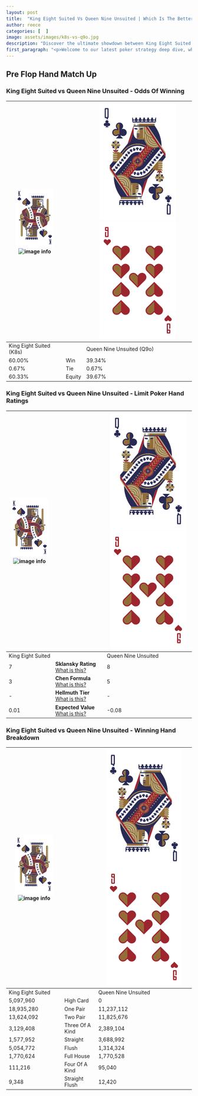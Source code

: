 ```yaml
---
layout: post
title:  "King Eight Suited Vs Queen Nine Unsuited | Which Is The Better Hand In Poker? A Complete Guide"
author: reece
categories: [  ]
image: assets/images/k8s-vs-q9o.jpg
description: "Discover the ultimate showdown between King Eight Suited and Queen Nine Unsuited in poker! Uncover the odds, strategies, and scenarios where one hand triumphs over the other. Get ready to up your poker game with this thrilling analysis."
first_paragraph: "<p>Welcome to our latest poker strategy deep dive, where we're pitting two distinct hands against each other in a high-stakes showdown: King Eight Suited vs Queen Nine Unsuited.</p><p>In the dynamic world of poker, every decision counts, and knowing which hand holds the upper hand is key to your success at the table.</p><p>In this article, we'll dissect these two hands, explore the scenarios where one dominates the other, and equip you with the knowledge to make strategic choices that can tip the odds in your favor.</p><p>Get ready to unravel the intriguing dynamics of these poker hands and elevate your game to new heights.</p>"
---
```




[comment]: # (sp0)

## Pre Flop Hand Match Up

<div class="table hand-ratings" markdown="1"> 



### King Eight Suited vs Queen Nine Unsuited - Odds Of Winning


    
| ![image info](assets/images/hand1/K.png) ![image info](assets/images/hand1/8s.png) |  | ![image info](assets/images/hand2/Q.png) ![image info](assets/images/hand2/9o.png) |
| -------- | -------- | -------- |
| King Eight Suited (K8s) |  | Queen Nine Unsuited (Q9o) |
| 60.00% | Win | 39.34% |
| 0.67% | Tie | 0.67% |
| 60.33% | Equity | 39.67% |




[comment]: # (sp1)



### King Eight Suited vs Queen Nine Unsuited - Limit Poker Hand Ratings


    
| ![image info](assets/images/hand1/K.png) ![image info](assets/images/hand1/8s.png) |  | ![image info](assets/images/hand2/Q.png) ![image info](assets/images/hand2/9o.png) |
| -------- | -------- | -------- |
| King Eight Suited |  | Queen Nine Unsuited |
| 7 | **Sklansky Rating** [What is this?](/sklansky-rating-explained) | 8 |
| 3 | **Chen Formula** [What is this?](/chen-formula-explained) | 5 |
| - | **Hellmuth Tier** [What is this?](/Hellmuth-tier-explained) | - |
| 0.01 | **Expected Value** [What is this?](/expected-value-explained) | -0.08 |




[comment]: # (sp2)



### King Eight Suited vs Queen Nine Unsuited - Winning Hand Breakdown


    
| ![image info](assets/images/hand1/K.png) ![image info](assets/images/hand1/8s.png) |  | ![image info](assets/images/hand2/Q.png) ![image info](assets/images/hand2/9o.png) |
| -------- | -------- | -------- |
| King Eight Suited |  | Queen Nine Unsuited |
| 5,097,960 | High Card | 0 |
| 18,935,280 | One Pair | 11,237,112 |
| 13,624,092 | Two Pair | 11,825,676 |
| 3,129,408 | Three Of A Kind | 2,389,104 |
| 1,577,952 | Straight | 3,688,992 |
| 5,054,772 | Flush | 1,314,324 |
| 1,770,624 | Full House | 1,770,528 |
| 111,216 | Four Of A Kind | 95,040 |
| 9,348 | Straight Flush | 12,420 |




[comment]: # (sp3)



</div>

[comment]: # (sp4)



[comment]: # (sp5)

